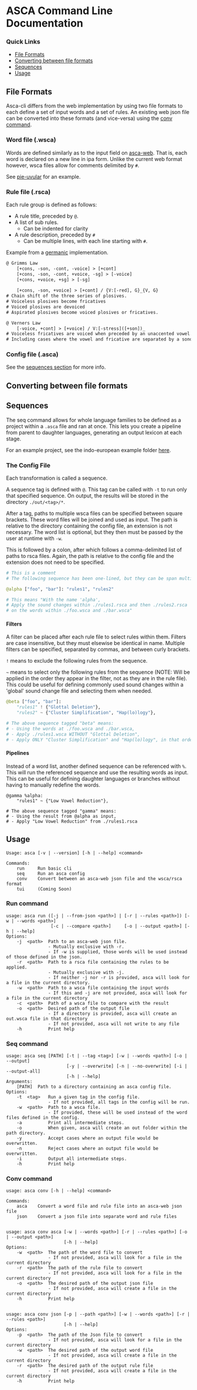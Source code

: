 # ASCA Command Line Documentation

### Quick Links
* [File Formats](#file-formats)
* [Converting between file formats](#converting-between-file-formats)
* [Sequences](#sequences)
* [Usage](#usage)

## File Formats
Asca-cli differs from the web implementation by using two file formats to each define a set of input words and a set of rules.
An existing web json file can be converted into these formats (and vice-versa) using the [conv command](#converting-between-file-formats).

### Word file (.wsca)
Words are defined similarly as to the input field on [asca-web](doc.md). That is, each word is declared on a new line in ipa form.
Unlike the current web format however, wsca files allow for comments delimited by `#`.

See [pie-uvular](./examples/indo-european/pie-uvular.wsca) for an example.

### Rule file (.rsca)

Each rule group is defined as follows:

- A rule title, preceded by `@`.
- A list of sub rules.
    - Can be indented for clarity
- A rule description, preceded by `#`
    - Can be multiple lines, with each line starting with `#`.

Example from a [germanic](./examples/indo-european/germanic/early-pgmc.rsca) implementation.
``` diff
@ Grimms Law 
    [+cons, -son, -cont, -voice] > [+cont]
    [+cons, -son, -cont, +voice, -sg] > [-voice]
    [+cons, +voice, +sg] > [-sg]
    
    [+cons, -son, +voice] > [+cont] / {V:[-red], G}_{V, G}
# Chain shift of the three series of plosives.
# Voiceless plosives become fricatives
# Voiced plosives are devoiced
# Aspirated plosives become voiced plosives or fricatives.

@ Verners Law
    [-voice, +cont] > [+voice] / V:[-stress]([+son])_
# Voiceless fricatives are voiced when preceded by an unaccented vowel.
# Including cases where the vowel and fricative are separated by a sonorant.
```

### Config file (.asca)
See the [sequences section](#the-config-file) for more info.

## Converting between file formats


## Sequences
The seq command allows for whole language families to be defined as a project within a `.asca` file and ran at once. 
This lets you create a pipeline from parent to daughter languages, generating an output lexicon at each stage.

For an example project, see the indo-european example folder [here](./examples/indo-european/).

### The Config File

Each transformation is called a sequence.

A sequence tag is defined with `@`. 
This tag can be called with `-t` to run only that specified sequence. 
On output, the results will be stored in the directory `./out/<tag>/*`.

After a tag, paths to multiple wsca files can be specified between square brackets. 
These word files will be joined and used as input. 
The path is relative to the directory containing the config file, an extension is not necessary. 
The word list is optional, but they then must be passed by the user at runtime with `-w`.

This is followed by a colon, after which follows a comma-delimited list of paths to rsca files. 
Again, the path is relative to the config file and the extension does not need to be specified.
``` python
# This is a comment
# The following sequence has been one-lined, but they can be span multiple lines as well

@alpha ["foo", "bar"]: "rules1", "rules2"

# This means "With the name 'alpha',
# Apply the sound changes within ./rules1.rsca and then ./rules2.rsca
# on the words within ./foo.wsca and ./bar.wsca"
```

#### Filters
A filter can be placed after each rule file to select rules within them. 
Filters are case insensitive, but they must elsewise be identical in name. 
Multiple filters can be specified, separated by commas, and between curly brackets. 

`!` means to exclude the following rules from the sequence. 

`~` means to select only the following rules from the sequence (NOTE: Will be applied in the order they appear in the filter, not as they are in the rule file). 
This could be useful for defining commonly used sound changes within a 'global' sound change file and selecting them when needed. 

```python
@beta ["foo", "bar"]:
    "rules1" ! {"Glottal Deletion"},
    "rules2" ~ {"Cluster Simplification", "Hap(lo)logy"},

# The above sequence tagged "beta" means:
# - Using the words at ./foo.wsca and ./bar.wsca,
# - Apply ./rules1.wsca WITHOUT "Glottal Deletion",
# - Apply ONLY "Cluster Simplification" and "Hap(lo)logy", in that order, from ./rules2.wsca.
```

#### Pipelines

Instead of a word list, another defined sequence can be referenced with `%`. This will run the referenced sequence and use the resulting words as input. 
This can be useful for defining daughter languages or branches without having to manually redefine the words.

```
@gamma %alpha:
    "rules1" ~ {"Low Vowel Reduction"},

# The above sequence tagged "gamma" means:
# - Using the result from @alpha as input,
# - Apply "Low Vowel Reduction" from ./rules1.rsca
```

## Usage
```
Usage: asca [-v | --version] [-h | --help] <command>

Commands:
    run     Run basic cli
    seq     Run an asca config
    conv    Convert between an asca-web json file and the wsca/rsca format
    tui     (Coming Soon)
```
### Run command
```
usage: asca run ([-j | --from-json <path>] | [-r | --rules <path>]) [-w | --words <path>] 
                 [-c | --compare <path>]     [-o | --output <path>] [-h | --help]
Options:
    -j  <path>  Path to an asca-web json file.
                - Mutually exclusive with -r.
                - If -w is supplied, those words will be used instead of those defined in the json.
    -r  <path>  Path to a rsca file containing the rules to be applied.
                - Mutually exclusive with -j.
                - If neither -j nor -r is provided, asca will look for a file in the current directory.
    -w  <path>  Path to a wsca file containing the input words
                - If this and -j are not provided, asca will look for a file in the current directory
    -c  <path>  Path of a wsca file to compare with the result
    -o  <path>  Desired path of the output file
                - If a directory is provided, asca will create an out.wsca file in that directory
                - If not provided, asca will not write to any file
    -h          Print help
```
### Seq command
```
usage: asca seq [PATH] [-t | --tag <tag>] [-w | --words <path>] [-o | --output]
                       [-y | --overwrite] [-n | --no-overwrite] [-i | --output-all]
                       [-h | --help]
Arguments:
    [PATH]  Path to a directory containing an asca config file.
Options:
    -t  <tag>   Run a given tag in the config file.
                - If not provided, all tags in the config will be run.
    -w  <path>  Path to a wsca file.
                - If provided, these will be used instead of the word files defined in the config.
    -a          Print all intermediate steps.
    -o          When given, asca will create an out folder within the path directory.
    -y          Accept cases where an output file would be overwritten.
    -n          Reject cases where an output file would be overwritten.
    -i          Output all intermediate steps.
    -h          Print help
```
### Conv command
```
usage: asca conv [-h | --help] <command>

Commands:
    asca    Convert a word file and rule file into an asca-web json file
    json    Convert a json file into separate word and rule files


usage: asca conv asca [-w | --words <path>] [-r | --rules <path>] [-o | --output <path>]
                      [-h | --help]
Options:
    -w  <path>  The path of the word file to convert
                - If not provided, asca will look for a file in the current directory
    -r  <path>  The path of the rule file to convert
                - If not provided, asca will look for a file in the current directory
    -o  <path>  The desired path of the output json file
                - If not provided, asca will create a file in the current directory
    -h          Print help


usage: asca conv json [-p | --path <path>] [-w | --words <path>] [-r | --rules <path>]
                      [-h | --help]
Options:
    -p  <path>  The path of the Json file to convert
                - If not provided, asca will look for a file in the current directory
    -w  <path>  The desired path of the output word file
                - If not provided, asca will create a file in the current directory
    -r  <path>  The desired path of the output rule file
                - If not provided, asca will create a file in the current directory
    -h          Print help
```